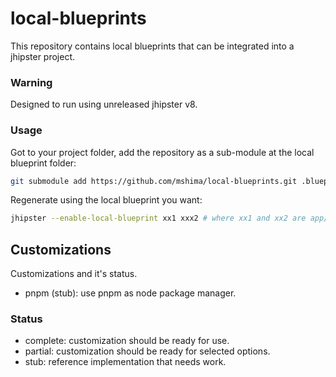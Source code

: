 # local-blueprints

This repository contains local blueprints that can be integrated into a jhipster project.

### Warning

Designed to run using unreleased jhipster v8.

### Usage

Got to your project folder, add the repository as a sub-module at the local blueprint folder:

```sh
git submodule add https://github.com/mshima/local-blueprints.git .blueprint
```

Regenerate using the local blueprint you want:

```sh
jhipster --enable-local-blueprint xx1 xxx2 # where xx1 and xx2 are app/xx1.mjs and app/xx2.mjs files
```

## Customizations

Customizations and it's status.

- pnpm (stub): use pnpm as node package manager.

### Status

- complete: customization should be ready for use.
- partial: customization should be ready for selected options.
- stub: reference implementation that needs work.
